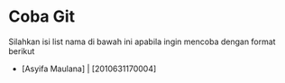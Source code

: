 # Coba Git
Silahkan isi list nama di bawah ini apabila ingin mencoba dengan format berikut

- [Asyifa Maulana] | [2010631170004]

